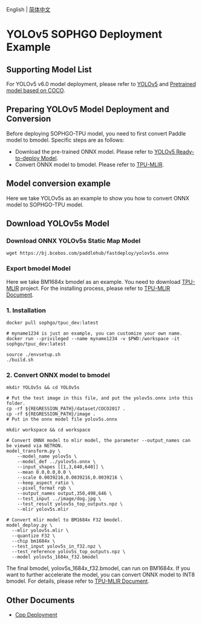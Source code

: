 English | [简体中文](README_CN.md)
# YOLOv5 SOPHGO Deployment Example

## Supporting Model List

For YOLOv5 v6.0 model deployment, please refer to [YOLOv5](https://github.com/ultralytics/yolov5/tree/v6.0) and [Pretrained model based on COCO](https://github.com/ultralytics/yolov5/releases/tag/v6.0).

## Preparing YOLOv5 Model Deployment and Conversion

Before deploying SOPHGO-TPU model, you need to first convert Paddle model to bmodel. Specific steps are as follows:
- Download the pre-trained ONNX model. Please refer to [YOLOv5 Ready-to-deploy Model](https://github.com/PaddlePaddle/FastDeploy/tree/develop/examples/vision/detection/yolov5).
- Convert ONNX model to bmodel. Please refer to [TPU-MLIR](https://github.com/sophgo/tpu-mlir).

## Model conversion example

Here we take YOLOv5s as an example to show you how to convert ONNX model to SOPHGO-TPU model.

## Download YOLOv5s Model

### Download ONNX YOLOv5s Static Map Model
```shell
wget https://bj.bcebos.com/paddlehub/fastdeploy/yolov5s.onnx

```
### Export bmodel Model

Here we take BM1684x bmodel as an example. You need to download [TPU-MLIR](https://github.com/sophgo/tpu-mlir) project. For the installing process, please refer to [TPU-MLIR Document](https://github.com/sophgo/tpu-mlir/blob/master/README.md).
### 1.	Installation
``` shell
docker pull sophgo/tpuc_dev:latest

# myname1234 is just an example, you can customize your own name.
docker run --privileged --name myname1234 -v $PWD:/workspace -it sophgo/tpuc_dev:latest

source ./envsetup.sh
./build.sh
```

### 2.	Convert ONNX model to bmodel
``` shell
mkdir YOLOv5s && cd YOLOv5s

# Put the test image in this file, and put the yolov5s.onnx into this folder.
cp -rf ${REGRESSION_PATH}/dataset/COCO2017 .
cp -rf ${REGRESSION_PATH}/image .
# Put in the onnx model file yolov5s.onnx

mkdir workspace && cd workspace

# Convert ONNX model to mlir model, the parameter --output_names can be viewed via NETRON.
model_transform.py \
    --model_name yolov5s \
    --model_def ../yolov5s.onnx \
    --input_shapes [[1,3,640,640]] \
    --mean 0.0,0.0,0.0 \
    --scale 0.0039216,0.0039216,0.0039216 \
    --keep_aspect_ratio \
    --pixel_format rgb \
    --output_names output,350,498,646 \
    --test_input ../image/dog.jpg \
    --test_result yolov5s_top_outputs.npz \
    --mlir yolov5s.mlir

# Convert mlir model to BM1684x F32 bmodel.
model_deploy.py \
  --mlir yolov5s.mlir \
  --quantize F32 \
  --chip bm1684x \
  --test_input yolov5s_in_f32.npz \
  --test_reference yolov5s_top_outputs.npz \
  --model yolov5s_1684x_f32.bmodel
```
The final bmodel, yolov5s_1684x_f32.bmodel, can run on BM1684x. If you want to further accelerate the model, you can convert ONNX model to INT8 bmodel. For details, please refer to [TPU-MLIR Document](https://github.com/sophgo/tpu-mlir/blob/master/README.md).

## Other Documents
- [Cpp Deployment](./cpp)
